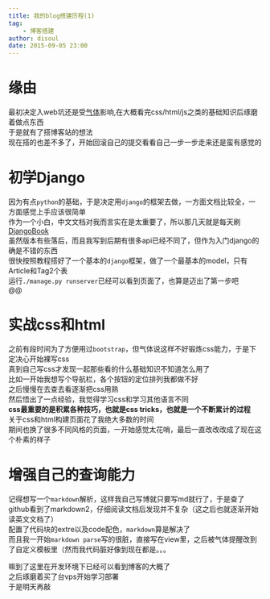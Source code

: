 ```yaml
---
title: 我的blog搭建历程(1)
tag:
    - 博客搭建
author: disoul
date: 2015-09-05 23:00
---
```


# 缘由
最初决定入web坑还是受<a href="http://github.com/xen0n">气体</a>影响,在大概看完css/html/js之类的基础知识后琢磨着做点东西  
于是就有了搭博客站的想法  
现在搭的也差不多了，开始回滚自己的提交看看自己一步一步走来还是蛮有感觉的  

# 初学Django
因为有点`python`的基础，于是决定用`django`的框架去做，一方面文档比较全，一方面感觉上手应该很简单  
作为一个小白，中文文档对我而言实在是太重要了，所以那几天就是每天刷<a href="http://djangobook.py3k.cn/2.0/">DjangoBook</a>  
虽然版本有些落后，而且我写到后期有很多api已经不同了，但作为入门django的确是不错的东西  
很快按照教程搭好了一个基本的`django`框架，做了一个最基本的model，只有Article和Tag2个表  
运行`./manage.py runserver`已经可以看到页面了，也算是迈出了第一步吧  
@@
# 实战css和html
之前有段时间为了方便用过`bootstrap`，但气体说这样不好锻炼css能力，于是下定决心开始裸写css  
真到自己写css才发现一起那些看的什么基础知识不知道怎么用了  
比如一开始我想写个导航栏，各个按钮的定位排列我都做不好  
之后慢慢在去查去看逐渐把css用熟  
然后悟出了一点经验，我觉得学习css和学习其他语言不同  
<b>css最重要的是积累各种技巧，也就是css tricks，也就是一个不断累计的过程</b>  
关于css和html构建页面花了我绝大多数的时间  
期间也换了很多不同风格的页面，一开始感觉太花哨，最后一直改改改成了现在这个朴素的样子  

# 增强自己的查询能力
记得想写一个`markdown`解析，这样我自己写博就只要写md就行了，于是查了github看到了markdown2，仔细阅读文档后发现并不复杂（这之后也就逐渐开始读英文文档了）  
配置了代码块的extre以及code配色，`markdown`算是解决了  
而且我一开始`markdown parse`写的很脏，直接写在view里，之后被气体提醒改到了自定义模板里（然而我代码脏好像到现在都是。。。  
  
嘛到了这里在开发环境下已经可以看到博客的大概了  
之后琢磨着买了台vps开始学习部署  
于是明天再敲  
